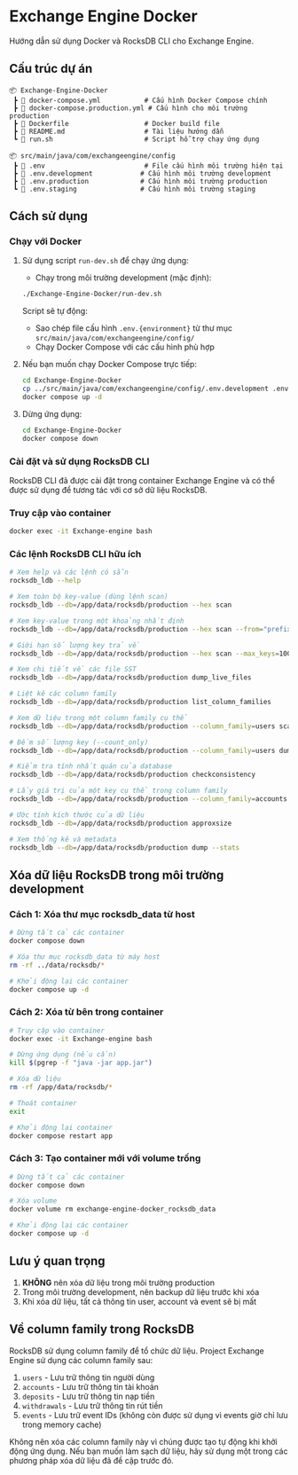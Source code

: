 # Exchange Engine Docker

Hướng dẫn sử dụng Docker và RocksDB CLI cho Exchange Engine.

## Cấu trúc dự án

```
📦 Exchange-Engine-Docker
 ┣ 📜 docker-compose.yml           # Cấu hình Docker Compose chính
 ┣ 📜 docker-compose.production.yml # Cấu hình cho môi trường production
 ┣ 📜 Dockerfile                   # Docker build file
 ┣ 📜 README.md                    # Tài liệu hướng dẫn
 ┗ 📜 run.sh                       # Script hỗ trợ chạy ứng dụng

📦 src/main/java/com/exchangeengine/config
 ┣ 📜 .env                         # File cấu hình môi trường hiện tại
 ┣ 📜 .env.development            # Cấu hình môi trường development
 ┣ 📜 .env.production             # Cấu hình môi trường production
 ┗ 📜 .env.staging                # Cấu hình môi trường staging
```

## Cách sử dụng

### Chạy với Docker

1. Sử dụng script `run-dev.sh` để chạy ứng dụng:

   - Chạy trong môi trường development (mặc định):

   ```bash
   ./Exchange-Engine-Docker/run-dev.sh
   ```

   Script sẽ tự động:

   - Sao chép file cấu hình `.env.{environment}` từ thư mục `src/main/java/com/exchangeengine/config/`
   - Chạy Docker Compose với các cấu hình phù hợp

2. Nếu bạn muốn chạy Docker Compose trực tiếp:

   ```bash
   cd Exchange-Engine-Docker
   cp ../src/main/java/com/exchangeengine/config/.env.development .env
   docker compose up -d
   ```

3. Dừng ứng dụng:
   ```bash
   cd Exchange-Engine-Docker
   docker compose down
   ```

### Cài đặt và sử dụng RocksDB CLI

RocksDB CLI đã được cài đặt trong container Exchange Engine và có thể được sử dụng để tương tác với cơ sở dữ liệu RocksDB.

### Truy cập vào container

```bash
docker exec -it Exchange-engine bash
```

### Các lệnh RocksDB CLI hữu ích

```bash
# Xem help và các lệnh có sẵn
rocksdb_ldb --help

# Xem toàn bộ key-value (dùng lệnh scan)
rocksdb_ldb --db=/app/data/rocksdb/production --hex scan

# Xem key-value trong một khoảng nhất định
rocksdb_ldb --db=/app/data/rocksdb/production --hex scan --from="prefix" --to="prefiy"

# Giới hạn số lượng key trả về
rocksdb_ldb --db=/app/data/rocksdb/production --hex scan --max_keys=100

# Xem chi tiết về các file SST
rocksdb_ldb --db=/app/data/rocksdb/production dump_live_files

# Liệt kê các column family
rocksdb_ldb --db=/app/data/rocksdb/production list_column_families

# Xem dữ liệu trong một column family cụ thể
rocksdb_ldb --db=/app/data/rocksdb/production --column_family=users scan

# Đếm số lượng key (--count_only)
rocksdb_ldb --db=/app/data/rocksdb/production --column_family=users dump --count_only

# Kiểm tra tính nhất quán của database
rocksdb_ldb --db=/app/data/rocksdb/production checkconsistency

# Lấy giá trị của một key cụ thể trong column family
rocksdb_ldb --db=/app/data/rocksdb/production --column_family=accounts get <key>

# Ước tính kích thước của dữ liệu
rocksdb_ldb --db=/app/data/rocksdb/production approxsize

# Xem thống kê và metadata
rocksdb_ldb --db=/app/data/rocksdb/production dump --stats
```

## Xóa dữ liệu RocksDB trong môi trường development

### Cách 1: Xóa thư mục rocksdb_data từ host

```bash
# Dừng tất cả các container
docker compose down

# Xóa thư mục rocksdb_data từ máy host
rm -rf ../data/rocksdb/*

# Khởi động lại các container
docker compose up -d
```

### Cách 2: Xóa từ bên trong container

```bash
# Truy cập vào container
docker exec -it Exchange-engine bash

# Dừng ứng dụng (nếu cần)
kill $(pgrep -f "java -jar app.jar")

# Xóa dữ liệu
rm -rf /app/data/rocksdb/*

# Thoát container
exit

# Khởi động lại container
docker compose restart app
```

### Cách 3: Tạo container mới với volume trống

```bash
# Dừng tất cả các container
docker compose down

# Xóa volume
docker volume rm exchange-engine-docker_rocksdb_data

# Khởi động lại các container
docker compose up -d
```

## Lưu ý quan trọng

1. **KHÔNG** nên xóa dữ liệu trong môi trường production
2. Trong môi trường development, nên backup dữ liệu trước khi xóa
3. Khi xóa dữ liệu, tất cả thông tin user, account và event sẽ bị mất

## Về column family trong RocksDB

RocksDB sử dụng column family để tổ chức dữ liệu. Project Exchange Engine sử dụng các column family sau:

1. `users` - Lưu trữ thông tin người dùng
2. `accounts` - Lưu trữ thông tin tài khoản
3. `deposits` - Lưu trữ thông tin nạp tiền
4. `withdrawals` - Lưu trữ thông tin rút tiền
5. `events` - Lưu trữ event IDs (không còn được sử dụng vì events giờ chỉ lưu trong memory cache)

Không nên xóa các column family này vì chúng được tạo tự động khi khởi động ứng dụng. Nếu bạn muốn làm sạch dữ liệu, hãy sử dụng một trong các phương pháp xóa dữ liệu đã đề cập trước đó.

